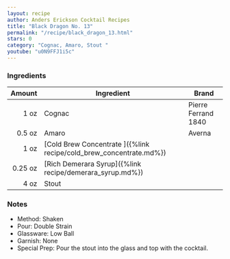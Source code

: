 ```yaml
---
layout: recipe
author: Anders Erickson Cocktail Recipes
title: "Black Dragon No. 13"
permalink: "/recipe/black_dragon_13.html"
stars: 0
category: "Cognac, Amaro, Stout "
youtube: "u0N9FFJ1i5c"
---
```


### Ingredients

| Amount  | Ingredient                                                             | Brand               |
| ------: | ------------------------------------------------------------------ | ------------------- |
|    1 oz | Cognac                                                             | Pierre Ferrand 1840 |
|  0.5 oz | Amaro                                                              | Averna              |
|    1 oz | [Cold Brew Concentrate ]({%link recipe/cold_brew_concentrate.md%}) |
| 0.25 oz | [Rich Demerara Syrup]({%link recipe/demerara_syrup.md%})           |
|    4 oz | Stout                                                              |

### Notes

- Method: Shaken
- Pour: Double Strain
- Glassware: Low Ball
- Garnish: None
- Special Prep: Pour the stout into the glass and top with the cocktail.
